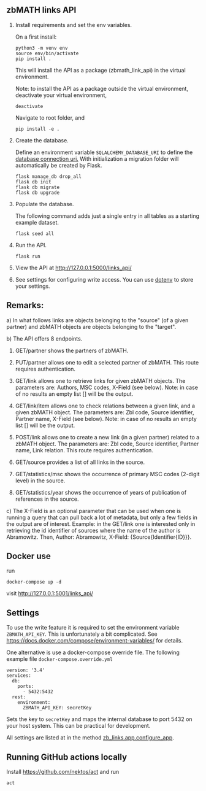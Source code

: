 ## zbMATH links API

1) Install requirements and set the env variables.

    On a first install:
    ```
    python3 -m venv env
    source env/bin/activate
    pip install .
    ```

    This will install the API as a package (zbmath_link_api) in the virtual environment.

    Note: to install the API as a package outside the virtual environment,
    deactivate your virtual environment,
    ```
    deactivate
    ```
    Navigate to root folder, and
    ```
    pip install -e .
    ```


2) Create the database.

   Define an environment variable `SQLALCHEMY_DATABASE_URI` to define the 
   [database connection uri.](https://flask-sqlalchemy.palletsprojects.com/en/2.x/config/?highlight=sqlalchemy_database_uri#connection-uri-format)
   With initialization a migration folder will automatically be created by
   Flask.
   ```
   flask manage_db drop_all
   flask db init
   flask db migrate
   flask db upgrade
   ```


3) Populate the database.

   The following command adds just a single entry in all tables as a starting
   example dataset.
   ```
   flask seed all
   ```


4) Run the API.
   ```
   flask run
   ```


5) View the API at http://127.0.0.1:5000/links_api/

6) See settings for configuring write access.
   You can use [dotenv](https://pypi.org/project/python-dotenv/) to store your settings.

## Remarks:

a) In what follows links are objects belonging to the "source" (of a given
partner) and zbMATH objects are objects belonging to the "target".

b) The API offers 8 endpoints.

1. GET/partner shows the partners of zbMATH.

2. PUT/partner allows one to edit a selected partner of zbMATH.
This route requires authentication.

3. GET/link allows one to retrieve links for given zbMATH objects.
The parameters are: Authors, MSC codes, X-Field (see below).
Note: in case of no results an empty list [] will be the output.

4. GET/link/item allows one to check relations between a given link,
and a given zbMATH object.
The parameters are: Zbl code, Source identifier, Partner name,
X-Field (see below).
Note: in case of no results an empty list [] will be the output.

5. POST/link allows one to create a new link (in a given partner) related
to a zbMATH object.
The parameters are: Zbl code, Source identifier, Partner name, Link relation.
This route requires authentication.

6. GET/source provides a list of all links in the source.

7. GET/statistics/msc shows the occurrence of primary MSC codes
(2-digit level) in the source.

8. GET/statistics/year shows the occurrence of years of publication of
references in the source.

c) The X-Field is an optional parameter that can be used when one
is running a query that can pull back a lot of metadata, but only a few
fields in the output are of interest. Example: in the GET/link one is interested
only in retrieving the id identifier of sources where the name of the
author is Abramowitz.
Then, Author: Abramowitz, X-Field: {Source{Identifier{ID}}}.

## Docker use

run
```
docker-compose up -d
```
visit http://127.0.0.1:5001/links_api/

## Settings

To use the write feature it is required to set the environment variable
`ZBMATH_API_KEY`.
This is unfortunately a bit complicated.
See
https://docs.docker.com/compose/environment-variables/
for details.

One alternative is use a docker-compose override file.
The following example file `docker-compose.override.yml`
```
version: '3.4'
services:
  db:
    ports:
      - 5432:5432
  rest:
    environment:
      ZBMATH_API_KEY: secretKey
```
Sets the key to `secretKey` and maps the internal database to port 5432 on your host system.
This can be practical for development.

All settings are listed at in the method [zb_links.app.configure_app](src/zb_links/app.py).
## Running GitHub actions locally
Install https://github.com/nektos/act and run
```
act
```